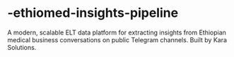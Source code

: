 # -ethiomed-insights-pipeline
A modern, scalable ELT data platform for extracting insights from Ethiopian medical business conversations on public Telegram channels. Built by Kara Solutions.
